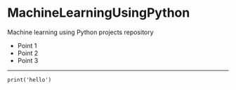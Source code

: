 # MachineLearningUsingPython

Machine learning using Python projects repository

- Point 1
- Point 2
- Point 3

___

```
print('hello')
```
